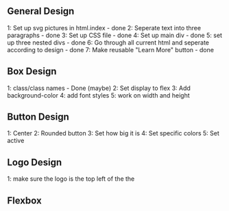 ## General Design
1: Set up svg pictures in html.index - done
2: Seperate text into three paragraphs - done
3: Set up CSS file - done
4: Set up main div - done
5: set up three nested divs - done
6: Go through all current html and seperate according to design - done
7: Make reusable "Learn More" button - done

## Box Design
1: class/class names - Done (maybe)
2: Set display to flex
3: Add background-color
4: add font styles
5: work on width and height

## Button Design
1: Center
2: Rounded button
3: Set how big it is
4: Set specific colors
5: Set active

## Logo Design 
1: make sure the logo is the top left of the the 

## Flexbox